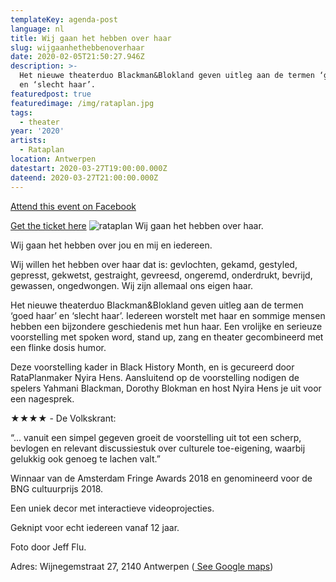 ```yaml
---
templateKey: agenda-post
language: nl
title: Wij gaan het hebben over haar
slug: wijgaanhethebbenoverhaar
date: 2020-02-05T21:50:27.946Z
description: >-
  Het nieuwe theaterduo Blackman&Blokland geven uitleg aan de termen ‘goed haar’
  en ‘slecht haar’.
featuredpost: true
featuredimage: /img/rataplan.jpg
tags:
  - theater
year: '2020'
artists:
  - Rataplan
location: Antwerpen
datestart: 2020-03-27T19:00:00.000Z
dateend: 2020-03-27T21:00:00.000Z
---
```

[Attend this event on Facebook](https://www.facebook.com/events/1287258228152036/)

[Get the ticket here](http://rataplanvzw.be/Detail/tabid/193/ArticleId/2845/WIJ-GAAN-HET-HEBBEN-OVER-HAAR.aspx?fbclid=IwAR0mt3HRtcxqznvOsKl21Z8bz7US0f40Sw7VArvbI07Zh8H_Jld-SkHIw-A)
![rataplan](/img/rataplan.jpg "Rataplan")
Wij gaan het hebben over haar.

Wij gaan het hebben over jou en mij en iedereen.

Wij willen het hebben over haar dat is: gevlochten, gekamd, gestyled, gepresst, gekwetst, gestraight, gevreesd, ongeremd, onderdrukt, bevrijd, gewassen, ongedwongen. Wij zijn allemaal ons eigen haar.

Het nieuwe theaterduo Blackman&Blokland geven uitleg aan de termen ‘goed haar’ en ‘slecht haar’. Iedereen worstelt met haar en sommige mensen hebben een bijzondere geschiedenis met hun haar. Een vrolijke en serieuze voorstelling met spoken word, stand up, zang en theater gecombineerd met een flinke dosis humor.

Deze voorstelling kader in Black History Month, en is gecureerd door RataPlanmaker Nyira Hens. Aansluitend op de voorstelling nodigen de spelers Yahmani Blackman, Dorothy Blokman en host Nyira Hens je uit voor een nagesprek.

★★★★ -  De Volkskrant:

“... vanuit een simpel gegeven groeit de voorstelling uit tot een scherp, bevlogen en relevant discussiestuk over culturele toe-eigening, waarbij gelukkig ook genoeg te lachen valt.”



Winnaar van de Amsterdam Fringe Awards 2018 en genomineerd voor de BNG cultuurprijs 2018.

Een uniek decor met interactieve videoprojecties.

 Geknipt voor echt iedereen vanaf 12 jaar.

Foto door Jeff Flu.

Adres: Wijnegemstraat 27, 2140 Antwerpen ([ See Google maps](https://goo.gl/maps/AvFn3d34HB1iMcRh9))
